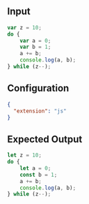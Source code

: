 
## Input
```javascript input
var z = 10;
do {
    var a = 0;
    var b = 1;
    a += b;
    console.log(a, b);
} while (z--);
```

## Configuration
```json configuration
{
  "extension": "js"
}
```

## Expected Output
```javascript expected output
let z = 10;
do {
    let a = 0;
    const b = 1;
    a += b;
    console.log(a, b);
} while (z--);
```
